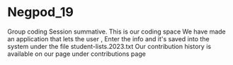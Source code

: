 # Negpod_19
Group coding Session summative.
This is our coding space 
We have made an application that lets the user ,
Enter the info and it's saved into the system under the file student-lists.2023.txt
Our contribution history is available on our page under contributions page 
